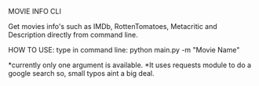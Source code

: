 MOVIE INFO CLI

Get movies info's such as IMDb, RottenTomatoes, Metacritic and Description directly from
command line.

HOW TO USE:
type in command line:
python main.py -m "Movie Name"

*currently only one argument is available.
*It uses requests module to do a google search so, small typos aint a big deal.
